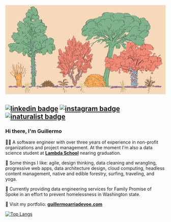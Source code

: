 <a href="https://www.youtube.com/watch?v=oZame1Brs9k" target="_blank"><img src="https://github.com/arriadevoe/arriadevoe/blob/master/forest-layers.png" alt="forest-layers"/></a>

[![linkedin badge](https://img.shields.io/badge/LinkedIn-2867b2?style=flat&logo=linkedin)](https://www.linkedin.com/in/guillermo-arria-devoe/) [![instagram badge](https://img.shields.io/badge/Instagram-555555?style=flat&logo=instagram)](https://www.instagram.com/disco.germ/) [![inaturalist badge](https://img.shields.io/badge/iNaturalist-FAFAFA?style=flat&logo=snapcraft)](https://www.inaturalist.org/observations?place_id=any&subview=grid&user_id=guillermoarriadevoe) 
---

### Hi there, I'm Guillermo

🙇‍♂️ A software engineer with over three years of experience in non-profit organizations and project management. At the moment I'm also a data science student at **[Lambda School](https://lambdaschool.com/)** nearing graduation.

💙 Some things I like: agile, design thinking, data cleaning and wrangling, progressive web apps, data architecture design, cloud computing, headless content management, native and edible forestry, surfing, traveling, and yoga.

🏡 Currently providing data engineering services for Family Promise of Spoke in an effort to prevent homelessness in Washington state.

🌱 Visit my portfolio: **[guillermoarriadevoe.com](https://guillermoarriadevoe.com/)**

[![Top Langs](https://github-readme-stats.vercel.app/api/top-langs/?username=arriadevoe&hide=jupyter+notebook&layout=compact)](https://www.youtube.com/watch?v=QMyvS6VDh0g&t=1117s)
